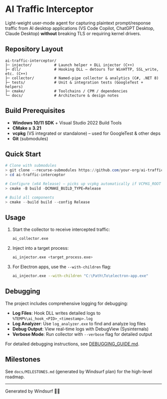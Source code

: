 # AI Traffic Interceptor

Light-weight user-mode agent for capturing plaintext prompt/response traffic from AI desktop applications (VS Code Copilot, ChatGPT Desktop, Claude Desktop) **without** breaking TLS or requiring kernel drivers.

## Repository Layout

```
ai-traffic-interceptor/
├─ injector/          # Launch helper + DLL injector (C++)
├─ dll/               # Hooking DLL – detours for WinHTTP, SSL_write, etc. (C++)
├─ collector/         # Named-pipe collector & analytics (C#, .NET 8)
├─ tests/             # Unit & integration tests (GoogleTest + helpers)
├─ cmake/             # Toolchains / CPM / dependencies
└─ docs/              # Architecture & design notes
```

## Build Prerequisites

* **Windows 10/11 SDK** + Visual Studio 2022 Build Tools
* **CMake ≥ 3.21**
* **vcpkg** (VS integrated or standalone) – used for GoogleTest & other deps
* **Git** (submodules)

## Quick Start

```powershell
# Clone with submodules
> git clone --recurse-submodules https://github.com/your-org/ai-traffic-interceptor.git
> cd ai-traffic-interceptor

# Configure (x64 Release) – picks up vcpkg automatically if VCPKG_ROOT is set
> cmake -B build -DCMAKE_BUILD_TYPE=Release

# Build all components
> cmake --build build --config Release
```

## Usage

1. Start the collector to receive intercepted traffic:
   ```bash
   ai_collector.exe
   ```

2. Inject into a target process:
   ```bash
   ai_injector.exe <target_process.exe>
   ```

3. For Electron apps, use the `--with-children` flag:
   ```bash
   ai_injector.exe --with-children "C:\Path\To\electron-app.exe"
   ```

## Debugging

The project includes comprehensive logging for debugging:

- **Log Files**: Hook DLL writes detailed logs to `%TEMP%\ai_hook_<PID>_<timestamp>.log`
- **Log Analyzer**: Use `log_analyzer.exe` to find and analyze log files
- **Debug Output**: View real-time logs with DebugView (Sysinternals)
- **Verbose Mode**: Run collector with `--verbose` flag for detailed output

For detailed debugging instructions, see [DEBUGGING_GUIDE.md](DEBUGGING_GUIDE.md).

## Milestones
See `docs/MILESTONES.md` (generated by Windsurf plan) for the high-level roadmap.

---
Generated by Windsurf 🏄‍♂️
